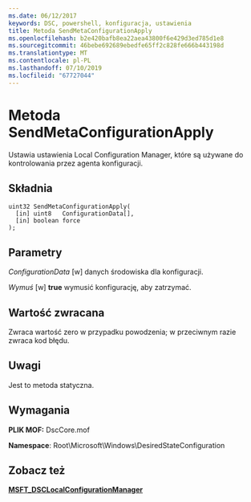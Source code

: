 ```yaml
---
ms.date: 06/12/2017
keywords: DSC, powershell, konfiguracja, ustawienia
title: Metoda SendMetaConfigurationApply
ms.openlocfilehash: b2e420bafb8ea22aea43800f6e429d3ed785d1e8
ms.sourcegitcommit: 46bebe692689ebedfe65ff2c828fe666b443198d
ms.translationtype: MT
ms.contentlocale: pl-PL
ms.lasthandoff: 07/10/2019
ms.locfileid: "67727044"
---
```

# <a name="sendmetaconfigurationapply-method"></a>Metoda SendMetaConfigurationApply

Ustawia ustawienia Local Configuration Manager, które są używane do kontrolowania przez agenta konfiguracji.

## <a name="syntax"></a>Składnia

```mof
uint32 SendMetaConfigurationApply(
  [in] uint8   ConfigurationData[],
  [in] boolean force
);
```

## <a name="parameters"></a>Parametry

*ConfigurationData* \[w\] danych środowiska dla konfiguracji.

*Wymuś* \[w\] **true** wymusić konfigurację, aby zatrzymać.

## <a name="return-value"></a>Wartość zwracana

Zwraca wartość zero w przypadku powodzenia; w przeciwnym razie zwraca kod błędu.

## <a name="remarks"></a>Uwagi

Jest to metoda statyczna.

## <a name="requirements"></a>Wymagania

**PLIK MOF:** DscCore.mof

**Namespace**: Root\Microsoft\Windows\DesiredStateConfiguration

## <a name="see-also"></a>Zobacz też

[**MSFT_DSCLocalConfigurationManager**](msft-dsclocalconfigurationmanager.md)
